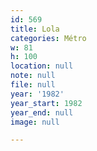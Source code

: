 ```yaml
---
id: 569
title: Lola
categories: Métro
w: 81
h: 100
location: null
note: null
file: null
year: '1982'
year_start: 1982
year_end: null
image: null

---
```

